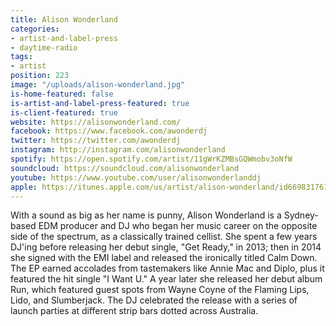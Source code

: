 ```yaml
---
title: Alison Wonderland
categories:
- artist-and-label-press
- daytime-radio
tags:
- artist
position: 223
image: "/uploads/alison-wonderland.jpg"
is-home-featured: false
is-artist-and-label-press-featured: true
is-client-featured: true
website: https://alisonwonderland.com/
facebook: https://www.facebook.com/awonderdj
twitter: https://twitter.com/awonderdj
instagram: http://instagram.com/alisonwonderland
spotify: https://open.spotify.com/artist/11gWrKZMBsGQWmobv3oNfW
soundcloud: https://soundcloud.com/alisonwonderland
youtube: https://www.youtube.com/user/alisonwonderlanddj
apple: https://itunes.apple.com/us/artist/alison-wonderland/id669831761
---
```


With a sound as big as her name is punny, Alison Wonderland is a Sydney-based EDM producer and DJ who began her music career on the opposite side of the spectrum, as a classically trained cellist. She spent a few years DJ'ing before releasing her debut single, "Get Ready," in 2013; then in 2014 she signed with the EMI label and released the ironically titled Calm Down. The EP earned accolades from tastemakers like Annie Mac and Diplo, plus it featured the hit single "I Want U." A year later she released her debut album Run, which featured guest spots from Wayne Coyne of the Flaming Lips, Lido, and Slumberjack. The DJ celebrated the release with a series of launch parties at different strip bars dotted across Australia.